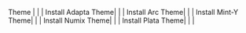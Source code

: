 Theme | | | 
Install Adapta Theme| | | 
Install Arc Theme| | | 
Install Mint-Y Theme| | | 
Install Numix Theme| | | 
Install Plata Theme| | | 








